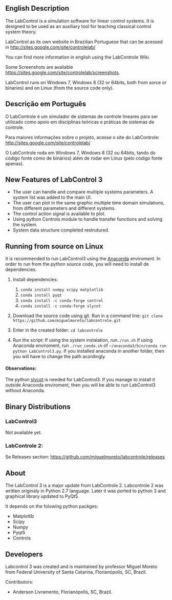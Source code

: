 ## English Description
The LabControl is a simulation software for linear control systems. It is designed to be used as an auxiliary tool for teaching classical control system theory.

LabControl as its own website in Brazilian Portuguese that can be acessed in http://sites.google.com/site/controlelab/

You can find more information in english using the LabControle Wiki.

Some Screenshots are available https://sites.google.com/site/controlelab/screenshots.

LabControl runs on Windows 7, Windows 8 (32 or 64bits, both from sorce or binaries) and on Linux (from the source code only).

## Descrição em Português
O LabControle é um simulador de sistemas de controle lineares para ser utilizado como apoio em disciplinas teóricas e práticas de sistemas de controle.

Para maiores informações sobre o projeto, acesse o site do LabControle: http://sites.google.com/site/controlelab/

O LabControle roda em Windows 7, Windows 8 (32 ou 64bits, tando do código fonte como de binários) além de rodar em Linux (pelo código fonte apenas).

## New Features of LabControl 3

* The user can handle and compare multiple systems parameters. A system list was added to the main UI.
* The user can plot in the same graphic multiple time domain simulations, from different parameters and different systems.
* The control action signal is available to plot.
* Using python Controls module to handle transfer functions and solving the system.
* System data structure completed restrutured.

## Running from source on Linux

It is recommended to run LabControl3 using the [Anaconda](https://www.anaconda.com/) enviroment.
In order to run from the python source code, you will need to install de dependencies.

1. Install dependencies:
	1. `conda install numpy scipy matplotlib`
	2. `conda install pyqt`
	3. `conda install -c conda-forge control`
	2. `conda install -c conda-forge slycot`

1. Download the source code using git. Run in a command line:
`git clone https://github.com/miguelmoreto/labcontrole.git`

2. Enter in the created folder:
`cd labcontrole`

1. Run the script:
If using the system instalation, run`./run.sh`
If using Anaconda enviroment, run `./run_conda.sh` of `~/anaconda3/bin/conda run python LabControl3.py`. If you installed anaconda in another folder, then you will have to change the path acordingly.

#### Observations: 
The python [slycot](https://github.com/python-control/Slycot) is needed for LabControl3. If you manage to install it outside Anaconda enviroment, then you will be able to run LabControl3 without Anaconda.

## Binary Distributions

### LabControl3

Not available yet.

### LabControle 2:

Se Releases section: https://github.com/miguelmoreto/labcontrole/releases

## About

The LabControl 3 is a major update from LabControle 2. Labcontrole 2 was written originaly in Python 2.7 language. Later it was ported to python 3 and graphical library updated to PyQt5. 

It depends on the folowing python packges:
* Matplotlib
* Scipy
* Numpy
* Pyqt5
* Controls

## Developers

Labcontrol 3 was created and is maintained by professor Miguel Moreto from Federal University of Santa Catarina, Florianópolis, SC, Brazil.

Contributors:
* Anderson Livramento, Florianópolis, SC, Brazil.
